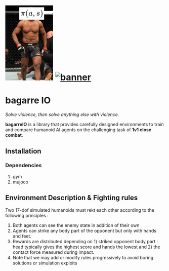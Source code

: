 <h1>
  <a href="#"><img alt="banner" src="miniature.jpg" width="30%"/></a> <a href="#"><img alt="banner" src="example_env.gif" width="60%"/></a>
</h1>

# bagarre IO

_Solve violence, then solve anything else with violence._

**bagarreIO** is a library that provides carefully designed environments to train and compare humanoid AI agents on the challenging task of **1v1 close combat**.

## Installation

### Dependencies
1. gym
2. mujoco

## Environment Description & Fighting rules

Two 17-dof simulated humanoids must rekt each other according to the following principles : 

1. Both agents can see the enemy state in addition of their own
2. Agents can strike any body part of the opponent but only with hands and feet.
3. Rewards are distributed depending on 1) striked opponent body part : head typically gives the highest score and hands the lowest and 2) the contact force measured during impact.
4. Note that we may add or modify rules progressively to avoid boring solutions or simulation exploits
